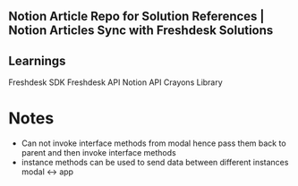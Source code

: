 ## Notion Article Repo for Solution References | Notion Articles Sync with Freshdesk Solutions 


## Learnings 

Freshdesk SDK
Freshdesk API
Notion API
Crayons Library

# Notes 

- Can not invoke interface methods from modal hence pass them back to parent and then invoke interface methods 
- instance methods can be used to send data between different instances modal <-> app 